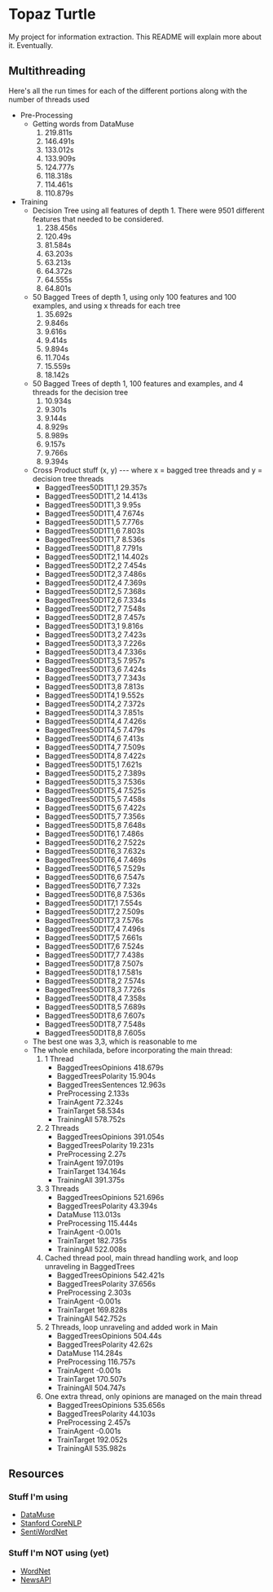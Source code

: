 # Topaz Turtle

My project for information extraction. This README will explain more about it. Eventually.

## Multithreading

Here's all the run times for each of the different portions along with the number of threads used

* Pre-Processing
    * Getting words from DataMuse
        1. 219.811s
        2. 146.491s
        3. 133.012s
        4. 133.909s
        5. 124.777s
        6. 118.318s
        7. 114.461s
        8. 110.879s 
* Training
    * Decision Tree using all features of depth 1. There were 9501 different features that needed to be considered.
        1. 238.456s
        2. 120.49s
        3. 81.584s
        4. 63.203s
        5. 63.213s
        6. 64.372s
        7. 64.555s
        8. 64.801s
    * 50 Bagged Trees of depth 1, using only 100 features and 100 examples, and using x threads for each tree
        1. 35.692s
        2. 9.846s
        3. 9.616s
        4. 9.414s
        5. 9.894s
        6. 11.704s
        7. 15.559s
        8. 18.142s
    * 50 Bagged Trees of depth 1, 100 features and examples, and 4 threads for the decision tree
        1. 10.934s
        2. 9.301s
        3. 9.144s
        4. 8.929s
        5. 8.989s
        6. 9.157s
        7. 9.766s
        8. 9.394s
    * Cross Product stuff (x, y) --- where x = bagged tree threads and y = decision tree threads
        * BaggedTrees50D1T1,1     29.357s
        * BaggedTrees50D1T1,2     14.413s
        * BaggedTrees50D1T1,3     9.95s
        * BaggedTrees50D1T1,4     7.674s
        * BaggedTrees50D1T1,5     7.776s
        * BaggedTrees50D1T1,6     7.803s
        * BaggedTrees50D1T1,7     8.536s
        * BaggedTrees50D1T1,8     7.791s
        * BaggedTrees50D1T2,1     14.402s
        * BaggedTrees50D1T2,2     7.454s
        * BaggedTrees50D1T2,3     7.486s
        * BaggedTrees50D1T2,4     7.369s
        * BaggedTrees50D1T2,5     7.368s
        * BaggedTrees50D1T2,6     7.334s
        * BaggedTrees50D1T2,7     7.548s
        * BaggedTrees50D1T2,8     7.457s
        * BaggedTrees50D1T3,1     9.816s
        * BaggedTrees50D1T3,2     7.423s
        * BaggedTrees50D1T3,3     7.226s
        * BaggedTrees50D1T3,4     7.336s
        * BaggedTrees50D1T3,5     7.957s
        * BaggedTrees50D1T3,6     7.424s
        * BaggedTrees50D1T3,7     7.343s
        * BaggedTrees50D1T3,8     7.813s
        * BaggedTrees50D1T4,1     9.552s
        * BaggedTrees50D1T4,2     7.372s
        * BaggedTrees50D1T4,3     7.851s
        * BaggedTrees50D1T4,4     7.426s
        * BaggedTrees50D1T4,5     7.479s
        * BaggedTrees50D1T4,6     7.413s
        * BaggedTrees50D1T4,7     7.509s
        * BaggedTrees50D1T4,8     7.422s
        * BaggedTrees50D1T5,1     7.621s
        * BaggedTrees50D1T5,2     7.389s
        * BaggedTrees50D1T5,3     7.536s
        * BaggedTrees50D1T5,4     7.525s
        * BaggedTrees50D1T5,5     7.458s
        * BaggedTrees50D1T5,6     7.422s
        * BaggedTrees50D1T5,7     7.356s
        * BaggedTrees50D1T5,8     7.648s
        * BaggedTrees50D1T6,1     7.486s
        * BaggedTrees50D1T6,2     7.522s
        * BaggedTrees50D1T6,3     7.632s
        * BaggedTrees50D1T6,4     7.469s
        * BaggedTrees50D1T6,5     7.529s
        * BaggedTrees50D1T6,6     7.547s
        * BaggedTrees50D1T6,7     7.32s
        * BaggedTrees50D1T6,8     7.536s
        * BaggedTrees50D1T7,1     7.554s
        * BaggedTrees50D1T7,2     7.509s
        * BaggedTrees50D1T7,3     7.576s
        * BaggedTrees50D1T7,4     7.496s
        * BaggedTrees50D1T7,5     7.661s
        * BaggedTrees50D1T7,6     7.524s
        * BaggedTrees50D1T7,7     7.438s
        * BaggedTrees50D1T7,8     7.507s
        * BaggedTrees50D1T8,1     7.581s
        * BaggedTrees50D1T8,2     7.574s
        * BaggedTrees50D1T8,3     7.726s
        * BaggedTrees50D1T8,4     7.358s
        * BaggedTrees50D1T8,5     7.689s
        * BaggedTrees50D1T8,6     7.607s
        * BaggedTrees50D1T8,7     7.548s
        * BaggedTrees50D1T8,8     7.605s
    * The best one was 3,3, which is reasonable to me
    * The whole enchilada, before incorporating the main thread:
        1) 1 Thread
            * BaggedTreesOpinions     418.679s
            * BaggedTreesPolarity     15.904s
            * BaggedTreesSentences    12.963s
            * PreProcessing   2.133s
            * TrainAgent      72.324s
            * TrainTarget     58.534s
            * TrainingAll     578.752s
        2) 2 Threads
            * BaggedTreesOpinions     391.054s
            * BaggedTreesPolarity     19.231s
            * PreProcessing   2.27s
            * TrainAgent      197.019s
            * TrainTarget     134.164s
            * TrainingAll     391.375s    
        3) 3 Threads
            * BaggedTreesOpinions     521.696s
            * BaggedTreesPolarity     43.394s
            * DataMuse        113.013s
            * PreProcessing   115.444s
            * TrainAgent      -0.001s
            * TrainTarget     182.735s
            * TrainingAll     522.008s
        4) Cached thread pool, main thread handling work, and loop unraveling in BaggedTrees
            * BaggedTreesOpinions     542.421s
            * BaggedTreesPolarity     37.656s
            * PreProcessing   2.303s
            * TrainAgent      -0.001s
            * TrainTarget     169.828s
            * TrainingAll     542.752s
        5) 2 Threads, loop unraveling and added work in Main
            * BaggedTreesOpinions     504.44s
            * BaggedTreesPolarity     42.62s
            * DataMuse        114.284s
            * PreProcessing   116.757s
            * TrainAgent      -0.001s
            * TrainTarget     170.507s
            * TrainingAll     504.747s
        6) One extra thread, only opinions are managed on the main thread
            * BaggedTreesOpinions     535.656s
            * BaggedTreesPolarity     44.103s
            * PreProcessing   2.457s
            * TrainAgent      -0.001s
            * TrainTarget     192.052s
            * TrainingAll     535.982s


## Resources

### Stuff I'm using

* [DataMuse](http://www.datamuse.com/api/)
* [Stanford CoreNLP](https://stanfordnlp.github.io/CoreNLP/simple.html)
* [SentiWordNet](http://sentiwordnet.isti.cnr.it/)

### Stuff I'm NOT using (yet)

* [WordNet](https://wordnet.princeton.edu/)
* [NewsAPI](https://newsapi.org/)